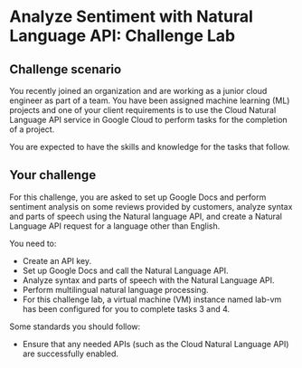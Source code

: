 # Analyze Sentiment with Natural Language API: Challenge Lab

## Challenge scenario

You recently joined an organization and are working as a junior cloud engineer as part of a team. You have been assigned machine learning (ML) projects and one of your client requirements is to use the Cloud Natural Language API service in Google Cloud to perform tasks for the completion of a project.

You are expected to have the skills and knowledge for the tasks that follow.

## Your challenge

For this challenge, you are asked to set up Google Docs and perform sentiment analysis on some reviews provided by customers, analyze syntax and parts of speech using the Natural language API, and create a Natural Language API request for a language other than English.

You need to:

- Create an API key.
- Set up Google Docs and call the Natural Language API.
- Analyze syntax and parts of speech with the Natural Language API.
- Perform multilingual natural language processing.
- For this challenge lab, a virtual machine (VM) instance named lab-vm has been configured for you to complete tasks 3 and 4.

Some standards you should follow:

- Ensure that any needed APIs (such as the Cloud Natural Language API) are successfully enabled.